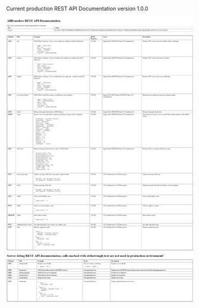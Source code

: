 Current production REST API Documentation version 1.0.0

![REST API DOCUMENTATION](https://github.com/JuhaPit/AllRounders/blob/master/documents/REST-API_v1.png)


